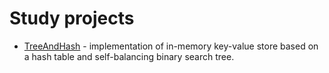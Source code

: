 # Study projects

- [TreeAndHash](./TreeAndHash/) - implementation of in-memory key-value store based on a hash table and self-balancing binary search tree.